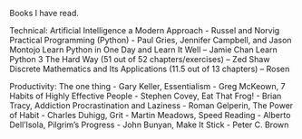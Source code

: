Books I have read.

Technical:
Artificial Intelligence a Modern Approach - Russel and Norvig
Practical Programming (Python) - Paul Gries, Jennifer Campbell, and Jason Montojo
Learn Python in One Day and Learn It Well – Jamie Chan
Learn Python 3 The Hard Way (51 out of 52 chapters/exercises) – Zed Shaw
Discrete Mathematics and Its Applications (11.5 out of 13 chapters) – Rosen

Productivity:
The one thing - Gary Keller, Essentialism - Greg McKeown, 7 Habits of Highly Effective People - Stephen Covey, Eat That Frog! - Brian Tracy, Addiction Procrastination and Laziness - Roman Gelperin, The Power of Habit - Charles Duhigg, Grit - Martin Meadows, Speed Reading - Alberto Dell’Isola, Pilgrim’s Progress - John Bunyan, Make It Stick - Peter C. Brown
